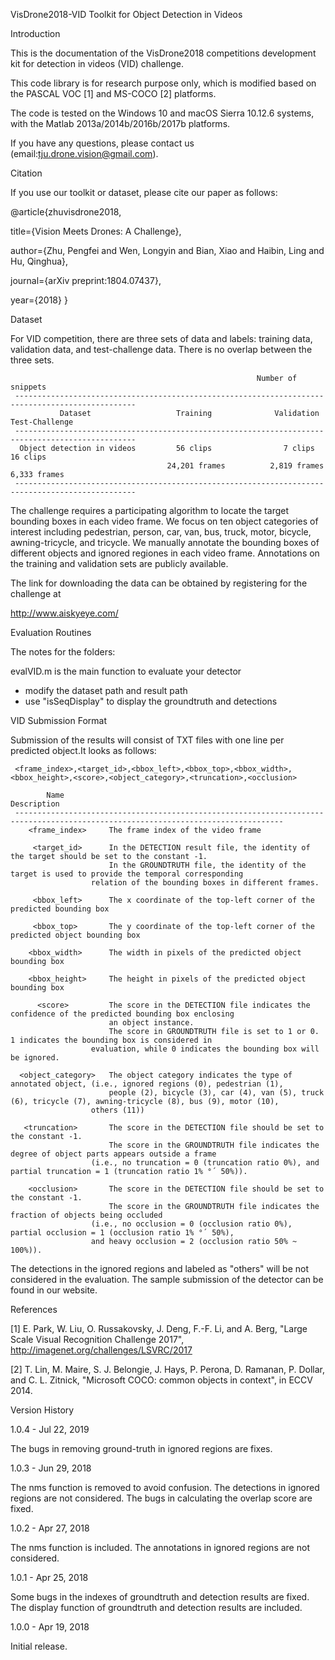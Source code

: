 VisDrone2018-VID Toolkit for Object Detection in Videos

Introduction

This is the documentation of the VisDrone2018 competitions development kit for detection in videos (VID) challenge.

This code library is for research purpose only, which is modified based on the PASCAL VOC [1] and MS-COCO [2] platforms.

The code is tested on the Windows 10 and macOS Sierra 10.12.6 systems, with the Matlab 2013a/2014b/2016b/2017b platforms.

If you have any questions, please contact us (email:tju.drone.vision@gmail.com).

Citation

If you use our toolkit or dataset, please cite our paper as follows:

@article{zhuvisdrone2018,

title={Vision Meets Drones: A Challenge},

author={Zhu, Pengfei and Wen, Longyin and Bian, Xiao and Haibin, Ling and Hu, Qinghua},

journal={arXiv preprint:1804.07437},

year={2018}
}


Dataset

For VID competition, there are three sets of data and labels: training data, validation data, and test-challenge data. There is no overlap between the three sets.

                                                           Number of snippets
     -------------------------------------------------------------------------------------------------
               Dataset                   Training              Validation            Test-Challenge
     -------------------------------------------------------------------------------------------------
      Object detection in videos         56 clips                7 clips               16 clips
                                       24,201 frames          2,819 frames           6,333 frames
     -------------------------------------------------------------------------------------------------
The challenge requires a participating algorithm to locate the target bounding boxes in each video frame. We focus on ten object categories of interest including pedestrian, person, car, van, bus, truck, motor, bicycle, awning-tricycle, and tricycle. We manually annotate the bounding boxes of different objects and ignored regiones in each video frame. Annotations on the training and validation sets are publicly available.

The link for downloading the data can be obtained by registering for the challenge at

http://www.aiskyeye.com/

Evaluation Routines

The notes for the folders:

evalVID.m is the main function to evaluate your detector 
  * modify the dataset path and result path 
  * use "isSeqDisplay" to display the groundtruth and detections
  
  
VID Submission Format

Submission of the results will consist of TXT files with one line per predicted object.It looks as follows:

     <frame_index>,<target_id>,<bbox_left>,<bbox_top>,<bbox_width>,<bbox_height>,<score>,<object_category>,<truncation>,<occlusion>

            Name	                                                      Description
     ----------------------------------------------------------------------------------------------------------------------------------
        <frame_index>     The frame index of the video frame
	
	     <target_id>      In the DETECTION result file, the identity of the target should be set to the constant -1. 
                          In the GROUNDTRUTH file, the identity of the target is used to provide the temporal corresponding 
		              relation of the bounding boxes in different frames.

         <bbox_left>      The x coordinate of the top-left corner of the predicted bounding box

         <bbox_top>	      The y coordinate of the top-left corner of the predicted object bounding box

        <bbox_width>      The width in pixels of the predicted object bounding box
	
	    <bbox_height>     The height in pixels of the predicted object bounding box

          <score>	      The score in the DETECTION file indicates the confidence of the predicted bounding box enclosing 
                          an object instance.
                          The score in GROUNDTRUTH file is set to 1 or 0. 1 indicates the bounding box is considered in 
		              evaluation, while 0 indicates the bounding box will be ignored.

      <object_category>   The object category indicates the type of annotated object, (i.e., ignored regions (0), pedestrian (1), 
                          people (2), bicycle (3), car (4), van (5), truck (6), tricycle (7), awning-tricycle (8), bus (9), motor (10), 
		              others (11))
 
       <truncation>       The score in the DETECTION file should be set to the constant -1.
                          The score in the GROUNDTRUTH file indicates the degree of object parts appears outside a frame 
		              (i.e., no truncation = 0 (truncation ratio 0%), and partial truncation = 1 (truncation ratio 1% °´ 50%)).

        <occlusion>	      The score in the DETECTION file should be set to the constant -1.
                          The score in the GROUNDTRUTH file indicates the fraction of objects being occluded 
		              (i.e., no occlusion = 0 (occlusion ratio 0%), partial occlusion = 1 (occlusion ratio 1% °´ 50%), 
		              and heavy occlusion = 2 (occlusion ratio 50% ~ 100%)).
				 
The detections in the ignored regions and labeled as "others" will be not considered in the evaluation. The sample submission of the detector can be found in our website.

References

[1] E. Park, W. Liu, O. Russakovsky, J. Deng, F.-F. Li, and A. Berg, "Large Scale Visual Recognition Challenge 2017", http://imagenet.org/challenges/LSVRC/2017

[2] T. Lin, M. Maire, S. J. Belongie, J. Hays, P. Perona, D. Ramanan, P. Dollar, and C. L. Zitnick, "Microsoft COCO: common objects in context", in ECCV 2014.

Version History

1.0.4 - Jul 22, 2019

The bugs in removing ground-truth in ignored regions are fixes.

1.0.3 - Jun 29, 2018

The nms function is removed to avoid confusion.
The detections in ignored regions are not considered.
The bugs in calculating the overlap score are fixed.

1.0.2 - Apr 27, 2018

The nms function is included.
The annotations in ignored regions are not considered.

1.0.1 - Apr 25, 2018

Some bugs in the indexes of groundtruth and detection results are fixed.
The display function of groundtruth and detection results are included.

1.0.0 - Apr 19, 2018

Initial release.
